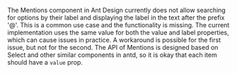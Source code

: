 The Mentions component in Ant Design currently does not allow searching for options by their label and displaying the label in the text after the prefix '@'. This is a common use case and the functionality is missing. The current implementation uses the same value for both the value and label properties, which can cause issues in practice. A workaround is possible for the first issue, but not for the second. The API of Mentions is designed based on Select and other similar components in antd, so it is okay that each item should have a `value` prop.
